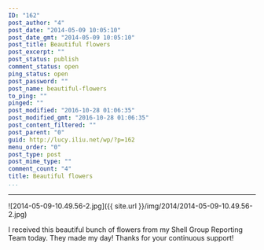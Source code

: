 ```yaml
---
ID: "162"
post_author: "4"
post_date: "2014-05-09 10:05:10"
post_date_gmt: "2014-05-09 10:05:10"
post_title: Beautiful flowers
post_excerpt: ""
post_status: publish
comment_status: open
ping_status: open
post_password: ""
post_name: beautiful-flowers
to_ping: ""
pinged: ""
post_modified: "2016-10-28 01:06:35"
post_modified_gmt: "2016-10-28 01:06:35"
post_content_filtered: ""
post_parent: "0"
guid: http://lucy.iliu.net/wp/?p=162
menu_order: "0"
post_type: post
post_mime_type: ""
comment_count: "4"
title: Beautiful flowers
...
```

---

![2014-05-09-10.49.56-2.jpg]({{ site.url }}/img/2014/2014-05-09-10.49.56-2.jpg)

I received this beautiful bunch of flowers from my Shell Group Reporting Team today. They made my day! Thanks for your continuous support!
